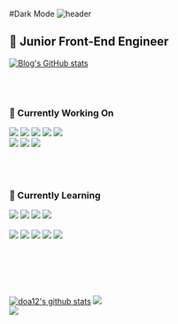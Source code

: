 #Dark Mode
![header](https://capsule-render.vercel.app/api?type=waving&color=gradient&height=300&section=header&text=DA%20HEEN%20KIM&fontAlign=50&fontAlignY=50&fontSize=90&fontColor=F2F2F2)
  <h2>🐣 Junior Front-End Engineer</h2>
  
  [![Blog's GitHub stats](https://img.shields.io/badge/blog-03C75A?style=for-the-badge&logo=naver&logoColor=white)](https://blog.naver.com/agny_) 

  <br />
  <br />
  
  <div>
    <h3>🔭 Currently Working On </h3>
    <img src='https://img.shields.io/badge/html5-E34F26?style=for-the-badge&logo=html5&logoColor=white'>
    <img src='https://img.shields.io/badge/css3-1572B6?style=for-the-badge&logo=css3&logoColor=white'>
    <img src='https://img.shields.io/badge/javascript_ES6-F7DF1E?style=for-the-badge&logo=javascript&logoColor=black'>
    <img src='https://img.shields.io/badge/React.js-61DAFB?style=for-the-badge&logo=react&logoColor=white'>
    <img src='https://img.shields.io/badge/Yarn-2C8EBB?style=for-the-badge&logo=yarn&logoColor=white'>
  <br />
    <img src='https://img.shields.io/badge/styled--components-DB7093?style=for-the-badge&logo=styled-components&logoColor=white'>
    <img src='https://img.shields.io/badge/typescript-3178C6?style=for-the-badge&logo=typescript&logoColor=white'>
    <img src='https://img.shields.io/badge/AWS S3-569A31?style=for-the-badge&logo=amazon s3&logoColor=white'>
  </div>

  <br />
  <br />
  <br />
  
  <div>
    <h3>🌱 Currently Learning </h3>
    <img src='https://img.shields.io/badge/React.js-61DAFB?style=for-the-badge&logo=react&logoColor=white'>
    <img src='https://img.shields.io/badge/React_Query-FF4154?style=for-the-badge&logo=react query&logoColor=white'>
    <img src='https://img.shields.io/badge/Redux_toolkit-764ABC?style=for-the-badge&logo=redux&logoColor=white'>
    <img src='https://img.shields.io/badge/Recoil-000000?style=for-the-badge&logo=rust&logoColor=white'>
  <br />
  <br />
    <img src='https://img.shields.io/badge/Node-339933?style=for-the-badge&logo=node.js&logoColor=white'>
    <img src='https://img.shields.io/badge/Python-3766AB?style=for-the-badge&logo=python&logoColor=white'>
    <img src='https://img.shields.io/badge/Sass-CC6699?style=for-the-badge&logo=sass&logoColor=white'>
    <img src='https://img.shields.io/badge/Pug-FE2E2E?style=for-the-badge&logo=pug&logoColor=white'>
    <img src='https://img.shields.io/badge/Next.js-000000?style=for-the-badge&logo=next.js&logoColor=white'>
  </div>

  <br />
  <br />
  <br />
  <br />
  <br />
  
  [![doa12's github stats](https://github-readme-stats.vercel.app/api?username=doa12)](https://github.com/doa12/github-readme-stats)
  <a href="https://opgc.me/#/users/doa12" target="_blank"><img src="https://api.opgc.me/githubs/users/doa12/tag/?theme=basic" /></a>
<br />
  <img src="https://github-readme-stats.vercel.app/api/top-langs/?username=doa12&show_icons=true&layout=compact&theme=graywhite&hide_border=true" align="center"/>
  
  <br /> 
  <br />
